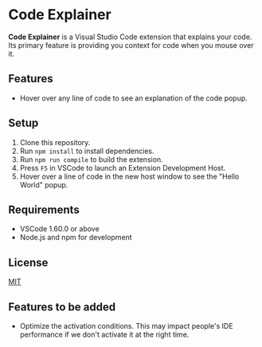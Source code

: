 # Code Explainer

**Code Explainer** is a Visual Studio Code extension that explains your code. Its primary feature is providing you context for code when you mouse over it.

## Features

- Hover over any line of code to see an explanation of the code popup.

## Setup

1. Clone this repository.
2. Run `npm install` to install dependencies.
3. Run `npm run compile` to build the extension.
4. Press `F5` in VSCode to launch an Extension Development Host.
5. Hover over a line of code in the new host window to see the "Hello World" popup.

## Requirements

- VSCode 1.60.0 or above
- Node.js and npm for development

## License

[MIT](LICENSE)

## Features to be added

- Optimize the activation conditions. This may impact people's IDE performance if we don't activate it at the right time.